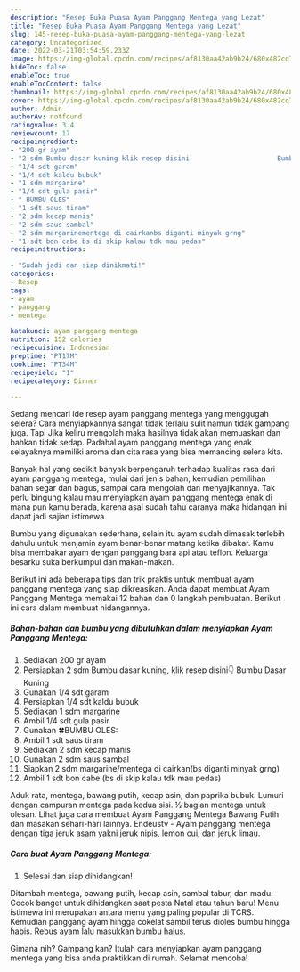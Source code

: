 ```yaml
---
description: "Resep Buka Puasa Ayam Panggang Mentega yang Lezat"
title: "Resep Buka Puasa Ayam Panggang Mentega yang Lezat"
slug: 145-resep-buka-puasa-ayam-panggang-mentega-yang-lezat
category: Uncategorized
date: 2022-03-21T03:54:59.233Z
image: https://img-global.cpcdn.com/recipes/af8130aa42ab9b24/680x482cq70/ayam-panggang-mentega-foto-resep-utama.jpg
hideToc: false
enableToc: true
enableTocContent: false
thumbnail: https://img-global.cpcdn.com/recipes/af8130aa42ab9b24/680x482cq70/ayam-panggang-mentega-foto-resep-utama.jpg
cover: https://img-global.cpcdn.com/recipes/af8130aa42ab9b24/680x482cq70/ayam-panggang-mentega-foto-resep-utama.jpg
author: Admin
authorAv: notfound
ratingvalue: 3.4
reviewcount: 17
recipeingredient:
- "200 gr ayam"
- "2 sdm Bumbu dasar kuning klik resep disini                      Bumbu Dasar Kuning"
- "1/4 sdt garam"
- "1/4 sdt kaldu bubuk"
- "1 sdm margarine"
- "1/4 sdt gula pasir"
- " BUMBU OLES"
- "1 sdt saus tiram"
- "2 sdm kecap manis"
- "2 sdm saus sambal"
- "2 sdm margarinementega di cairkanbs diganti minyak grng"
- "1 sdt bon cabe bs di skip kalau tdk mau pedas"
recipeinstructions:

- "Sudah jadi dan siap dinikmati!"
categories:
- Resep
tags:
- ayam
- panggang
- mentega

katakunci: ayam panggang mentega 
nutrition: 152 calories
recipecuisine: Indonesian
preptime: "PT17M"
cooktime: "PT34M"
recipeyield: "1"
recipecategory: Dinner

---
```



Sedang mencari ide resep ayam panggang mentega yang menggugah selera? Cara menyiapkannya sangat tidak terlalu sulit namun tidak gampang juga. Tapi Jika keliru mengolah maka hasilnya tidak akan memuaskan dan bahkan tidak sedap. Padahal ayam panggang mentega yang enak selayaknya memiliki aroma dan cita rasa yang bisa memancing selera kita.


Banyak hal yang sedikit banyak berpengaruh terhadap kualitas rasa dari ayam panggang mentega, mulai dari jenis bahan, kemudian pemilihan bahan segar dan bagus, sampai cara mengolah dan menyajikannya. Tak perlu bingung kalau mau menyiapkan ayam panggang mentega enak di mana pun kamu berada, karena asal sudah tahu caranya maka hidangan ini dapat jadi sajian istimewa.

Bumbu yang digunakan sederhana, selain itu ayam sudah dimasak terlebih dahulu untuk menjamin ayam benar-benar matang ketika dibakar. Kamu bisa membakar ayam dengan panggang bara api atau teflon. Keluarga besarku suka berkumpul dan makan-makan.


Berikut ini ada beberapa tips dan trik praktis untuk membuat ayam panggang mentega yang siap dikreasikan. Anda dapat membuat Ayam Panggang Mentega memakai 12 bahan dan 0 langkah pembuatan. Berikut ini cara dalam membuat hidangannya.

<!--inarticleads1-->

##### Bahan-bahan dan bumbu yang dibutuhkan dalam menyiapkan Ayam Panggang Mentega:

1. Sediakan 200 gr ayam
1. Persiapkan 2 sdm Bumbu dasar kuning, klik resep disini👇                      Bumbu Dasar Kuning
1. Gunakan 1/4 sdt garam
1. Persiapkan 1/4 sdt kaldu bubuk
1. Sediakan 1 sdm margarine
1. Ambil 1/4 sdt gula pasir
1. Gunakan  🍀BUMBU OLES:
1. Ambil 1 sdt saus tiram
1. Sediakan 2 sdm kecap manis
1. Gunakan 2 sdm saus sambal
1. Siapkan 2 sdm margarine/mentega di cairkan(bs diganti minyak grng)
1. Ambil 1 sdt bon cabe (bs di skip kalau tdk mau pedas)


Aduk rata, mentega, bawang putih, kecap asin, dan paprika bubuk. Lumuri dengan campuran mentega pada kedua sisi. ½ bagian mentega untuk olesan. Lihat juga cara membuat Ayam Panggang Mentega Bawang Putih dan masakan sehari-hari lainnya. Endeustv - Ayam panggang mentega dengan tiga jeruk asam yakni jeruk nipis, lemon cui, dan jeruk limau. 

<!--inarticleads2-->

##### Cara buat Ayam Panggang Mentega:


1. Selesai dan siap dihidangkan!

Ditambah mentega, bawang putih, kecap asin, sambal tabur, dan madu. Cocok banget untuk dihidangkan saat pesta Natal atau tahun baru! Menu istimewa ini merupakan antara menu yang paling popular di TCRS. Kemudian panggang ayam hingga cokelat sambil terus dioles bumbu hingga habis. Rebus ayam lalu masukkan bumbu halus. 

Gimana nih? Gampang kan? Itulah cara menyiapkan ayam panggang mentega yang bisa anda praktikkan di rumah. Selamat mencoba!
